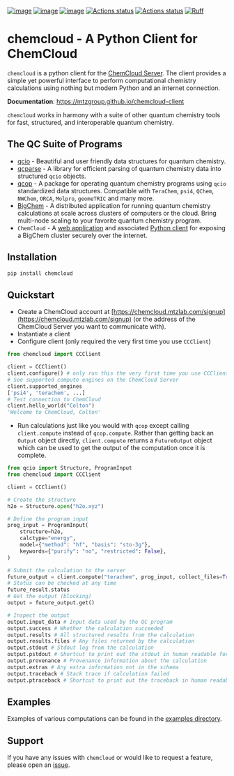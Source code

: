 [![image](https://img.shields.io/pypi/v/chemcloud.svg)](https://pypi.python.org/pypi/chemcloud)
[![image](https://img.shields.io/pypi/l/chemcloud.svg)](https://pypi.python.org/pypi/chemcloud)
[![image](https://img.shields.io/pypi/pyversions/chemcloud.svg)](https://pypi.python.org/pypi/chemcloud)
[![Actions status](https://github.com/mtzgroup/chemcloud-client/workflows/Tests/badge.svg)](https://github.com/mtzgroup/chemcloud-client/actions)
[![Actions status](https://github.com/mtzgroup/chemcloud-client/workflows/Basic%20Code%20Quality/badge.svg)](https://github.com/mtzgroup/chemcloud-client/actions)
[![Ruff](https://img.shields.io/endpoint?url=https://raw.githubusercontent.com/charliermarsh/ruff/main/assets/badge/v1.json)](https://github.com/charliermarsh/ruff)

# chemcloud - A Python Client for ChemCloud

`chemcloud` is a python client for the [ChemCloud Server](https://github.com/mtzgroup/chemcloud-server). The client provides a simple yet powerful interface to perform computational chemistry calculations using nothing but modern Python and an internet connection.

**Documentation**: <https://mtzgroup.github.io/chemcloud-client>

`chemcloud` works in harmony with a suite of other quantum chemistry tools for fast, structured, and interoperable quantum chemistry.

## The QC Suite of Programs

- [qcio](https://github.com/coltonbh/qcio) - Beautiful and user friendly data structures for quantum chemistry.
- [qcparse](https://github.com/coltonbh/qcparse) - A library for efficient parsing of quantum chemistry data into structured `qcio` objects.
- [qcop](https://github.com/coltonbh/qcop) - A package for operating quantum chemistry programs using `qcio` standardized data structures. Compatible with `TeraChem`, `psi4`, `QChem`, `NWChem`, `ORCA`, `Molpro`, `geomeTRIC` and many more.
- [BigChem](https://github.com/mtzgroup/bigchem) - A distributed application for running quantum chemistry calculations at scale across clusters of computers or the cloud. Bring multi-node scaling to your favorite quantum chemistry program.
- `ChemCloud` - A [web application](https://github.com/mtzgroup/chemcloud-server) and associated [Python client](https://github.com/mtzgroup/chemcloud-client) for exposing a BigChem cluster securely over the internet.

## Installation

```sh
pip install chemcloud
```

## Quickstart

- Create a ChemCloud account at [https://chemcloud.mtzlab.com/signup](https://chemcloud.mtzlab.com/signup) (or the address of the ChemCloud Server you want to communicate with).
- Instantiate a client
- Configure client (only required the very first time you use `CCClient`)

```python
from chemcloud import CCClient

client = CCClient()
client.configure() # only run this the very first time you use CCClient
# See supported compute engines on the ChemCloud Server
client.supported_engines
['psi4', 'terachem', ...]
# Test connection to ChemCloud
client.hello_world("Colton")
'Welcome to ChemCloud, Colton'
```

- Run calculations just like you would with `qcop` except calling `client.compute` instead of `qcop.compute`. Rather than getting back an `Output` object directly, `client.compute` returns a `FutureOutput` object which can be used to get the output of the computation once it is complete.

```python
from qcio import Structure, ProgramInput
from chemcloud import CCClient

client = CCClient()

# Create the structure
h2o = Structure.open("h2o.xyz")

# Define the program input
prog_input = ProgramInput(
    structure=h2o,
    calctype="energy",
    model={"method": "hf", "basis": "sto-3g"},
    keywords={"purify": "no", "restricted": False},
)

# Submit the calculation to the server
future_output = client.compute("terachem", prog_input, collect_files=True)
# Status can be checked at any time
future_result.status
# Get the output (blocking)
output = future_output.get()

# Inspect the output
output.input_data # Input data used by the QC program
output.success # Whether the calculation succeeded
output.results # All structured results from the calculation
output.results.files # Any files returned by the calculation
output.stdout # Stdout log from the calculation
output.pstdout # Shortcut to print out the stdout in human readable format
output.provenance # Provenance information about the calculation
output.extras # Any extra information not in the schema
output.traceback # Stack trace if calculation failed
output.ptraceback # Shortcut to print out the traceback in human readable format
```

## Examples

Examples of various computations can be found in the [examples directory](https://github.com/mtzgroup/chemcloud-client/tree/main/examples).

## Support

If you have any issues with `chemcloud` or would like to request a feature, please open an [issue](https://github.com/mtzgroup/chemcloud-client/issues).
